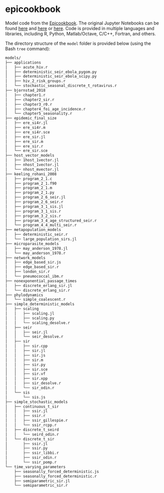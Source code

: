 # epicookbook

Model code from the [Epicookbook](http://epirecip.es/epicookbook/). The original Jupyter Notebooks can be found [here](https://github.com/epirecipes/epicookbook/tree/master/notebooks) and [here](https://github.com/epirecipes/epicookbook/tree/master/updatedJulia) or [here](https://gke.mybinder.org/v2/gh/epirecipes/epicookbook/master?filepath=notebooks). Code is provided in multiple languages and libraries, including R, Python, Matlab/Octave, C/C++, Fortran, and others.

The directory structure of the `model` folder is provided below (using the Bash `tree` command):

```bash
models/
├── applications
│   ├── acute_hiv.r
│   ├── deterministic_seir_ebola_pygom.py
│   ├── deterministic_seir_ebola_scipy.py
│   ├── hiv_2_risk_groups.r
│   └── stochastic_seasonal_discrete_t_rotavirus.r
├── bjornstad_2018
│   ├── chapter1.r
│   ├── chapter2_sir.r
│   ├── chapter3_r0.r
│   ├── chapter4_foi_age_incidence.r
│   └── chapter5_seasonality.r
├── epidemic_final_size
│   ├── ere_si4r.jl
│   ├── ere_si4r.m
│   ├── ere_si4r.sce
│   ├── ere_sir.jl
│   ├── ere_sir.m
│   ├── ere_sir.r
│   └── ere_sir.sce
├── host_vector_models
│   ├── 1host_1vector.jl
│   ├── nhost_1vector.jl
│   └── nhost_mvector.jl
├── keeling_rohani_2008
│   ├── program_2_1.c
│   ├── program_2_1.f90
│   ├── program_2_1.m
│   ├── program_2_1.py
│   ├── program_2_6_seir.jl
│   ├── program_2_6_seir.r
│   ├── program_3_1_sis.jl
│   ├── program_3_1_sis.r
│   ├── program_3_2_sis.r
│   ├── program_3_4_age_structured_seir.r
│   └── program_4_4_multi_seir.r
├── metapopulation_models
│   ├── deterministic_seir.r
│   └── large_population_sirs.jl
├── microparasite_models
│   ├── may_anderson_1978.jl
│   └── may_anderson_1978.r
├── network_models
│   ├── edge_based_sir.js
│   ├── edge_based_sir.r
│   ├── london_sir.r
│   └── pneumococcal_ibm.r
├── nonexponential_passage_times
│   ├── discrete_erlang_sir.jl
│   └── discrete_erlang_sir.r
├── phylodynamics
│   └── simple_coalescent.r
├── simple_deterministic_models
│   ├── scaling
│   │   ├── scaling.jl
│   │   ├── scaling.py
│   │   └── scaling_desolve.r
│   ├── seir
│   │   ├── seir.jl
│   │   └── seir_desolve.r
│   ├── sir
│   │   ├── sir.cpp
│   │   ├── sir.jl
│   │   ├── sir.js
│   │   ├── sir.m
│   │   ├── sir.py
│   │   ├── sir.sce
│   │   ├── sir.vf
│   │   ├── sir.xpp
│   │   ├── sir_desolve.r
│   │   └── sir_odin.r
│   └── sis
│       └── sis.js
├── simple_stochastic_models
│   ├── continuous_t_sir
│   │   ├── ssir.jl
│   │   ├── ssir.r
│   │   ├── ssir_gillespie.r
│   │   └── ssir_rcpp.r
│   ├── discrete_t_seird
│   │   └── seird_odin.r
│   └── discrete_t_sir
│       ├── ssir.jl
│       ├── ssir.py
│       ├── ssir_libbi.r
│       ├── ssir_odin.r
│       └── ssir_pomp.r
└── time_varying_parameters
    ├── seasonally_forced_deterministic.js
    ├── seasonally_forced_deterministic.r
    ├── semiparametric_sir.jl
    └── semiparametric_sir.r
```
